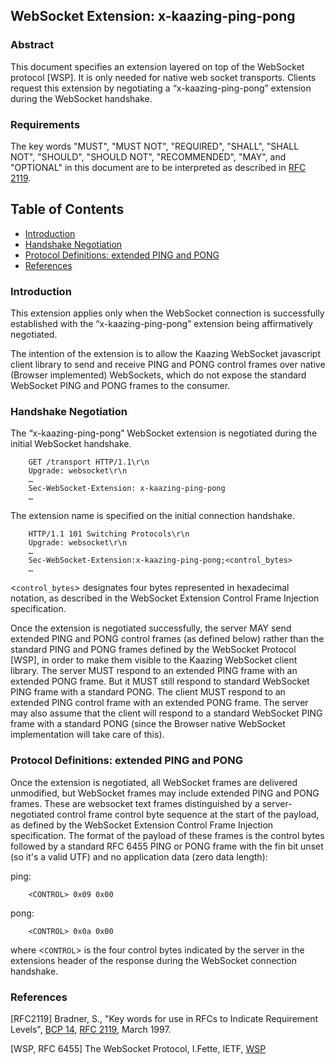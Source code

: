 ## WebSocket Extension: x-kaazing-ping-pong

### Abstract

This document specifies an extension layered on top of the WebSocket protocol [WSP]. It is only needed for native web socket transports. Clients request this extension by negotiating a “x-kaazing-ping-pong” extension during the WebSocket handshake. 

### Requirements

The key words "MUST", "MUST NOT", "REQUIRED", "SHALL", "SHALL NOT", "SHOULD", "SHOULD NOT", "RECOMMENDED", "MAY", and "OPTIONAL" in this document are to be interpreted as described in [RFC 2119](https://tools.ietf.org/html/rfc2119).

## Table of Contents

  * [Introduction](#introduction)
  * [Handshake Negotiation](#handshake-negotiation)
  * [Protocol Definitions: extended PING and PONG](#ex-ping-pong)
  * [References](#references)

### Introduction

This extension applies only when the WebSocket connection is successfully established with the “x-kaazing-ping-pong” extension being affirmatively negotiated. 

The intention of the extension is to allow the Kaazing WebSocket javascript client library to send and receive PING and PONG control frames over native (Browser implemented) WebSockets, which do not expose the standard WebSocket PING and PONG frames to the consumer.

### Handshake Negotiation

The “x-kaazing-ping-pong” WebSocket extension is negotiated during the initial WebSocket handshake.


```
	GET /transport HTTP/1.1\r\n
	Upgrade: websocket\r\n
	…
	Sec-WebSocket-Extension: x-kaazing-ping-pong
	…
```

The extension name is specified on the initial connection handshake. 

```
	HTTP/1.1 101 Switching Protocols\r\n
	Upgrade: websocket\r\n
	…
	Sec-WebSocket-Extension:x-kaazing-ping-pong;<control_bytes>
	…
```
<`control_bytes`> designates four bytes represented in hexadecimal notation, as described in the WebSocket Extension Control Frame Injection specification.

Once the extension is negotiated successfully, the server MAY send extended PING and PONG control frames (as defined below) rather than the standard PING and PONG frames defined by the WebSocket Protocol [WSP], in order to make them visible to the Kaazing WebSocket client library. The server MUST respond to an extended PING frame with an extended PONG frame. But it MUST still respond to standard WebSocket PING frame with a standard PONG. The client MUST respond to an extended PING control frame with an extended PONG frame. The server may also assume that the client will respond to a standard WebSocket PING frame with a standard PONG (since the Browser native WebSocket implementation will take care of this).

### <a name="ex-ping-pong">Protocol Definitions: extended PING and PONG</a>

Once the extension is negotiated, all WebSocket frames are delivered unmodified, but WebSocket frames may include extended PING and PONG frames. These are websocket text frames distinguished by a server-negotiated control frame control byte sequence at the start of the payload, as defined by the WebSocket Extension Control Frame Injection specification. The format of the payload of these frames is the control bytes followed by a standard RFC 6455 PING or PONG frame with the fin bit unset (so it's a valid UTF) and no application data (zero data length):

ping:
	 
        <CONTROL> 0x09 0x00


pong:

        <CONTROL> 0x0a 0x00


where <`CONTROL`> is the four control bytes indicated by the server in the extensions header of the response during the WebSocket connection handshake.

### References

[RFC2119] Bradner, S., "Key words for use in RFCs to Indicate Requirement Levels", [BCP 14](https://tools.ietf.org/html/bcp14), [RFC 2119](https://tools.ietf.org/html/rfc2119), March 1997.

[WSP, RFC 6455] The WebSocket Protocol, I.Fette, IETF, [WSP](http://tools.ietf.org/html/rfc6455)
